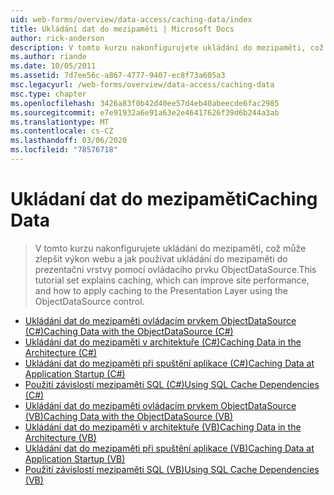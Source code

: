 ```yaml
---
uid: web-forms/overview/data-access/caching-data/index
title: Ukládání dat do mezipaměti | Microsoft Docs
author: rick-anderson
description: V tomto kurzu nakonfigurujete ukládání do mezipaměti, což může zlepšit výkon webu a jak používat ukládání do mezipaměti do prezentační vrstvy pomocí ovládacího prvku ObjectDataSource...
ms.author: riande
ms.date: 10/05/2011
ms.assetid: 7d7ee56c-a867-4777-9407-ec8f73a605a3
msc.legacyurl: /web-forms/overview/data-access/caching-data
msc.type: chapter
ms.openlocfilehash: 3426a83f0b42d40ee57d4eb40abeecde6fac2985
ms.sourcegitcommit: e7e91932a6e91a63e2e46417626f39d6b244a3ab
ms.translationtype: MT
ms.contentlocale: cs-CZ
ms.lasthandoff: 03/06/2020
ms.locfileid: "78576718"
---
```

# <a name="caching-data"></a><span data-ttu-id="480d8-103">Ukládaní dat do mezipaměti</span><span class="sxs-lookup"><span data-stu-id="480d8-103">Caching Data</span></span>

> <span data-ttu-id="480d8-104">V tomto kurzu nakonfigurujete ukládání do mezipaměti, což může zlepšit výkon webu a jak používat ukládání do mezipaměti do prezentační vrstvy pomocí ovládacího prvku ObjectDataSource.</span><span class="sxs-lookup"><span data-stu-id="480d8-104">This tutorial set explains caching, which can improve site performance, and how to apply caching to the Presentation Layer using the ObjectDataSource control.</span></span>

- [<span data-ttu-id="480d8-105">Ukládání dat do mezipaměti ovládacím prvkem ObjectDataSource (C#)</span><span class="sxs-lookup"><span data-stu-id="480d8-105">Caching Data with the ObjectDataSource (C#)</span></span>](caching-data-with-the-objectdatasource-cs.md)
- [<span data-ttu-id="480d8-106">Ukládání dat do mezipaměti v architektuře (C#)</span><span class="sxs-lookup"><span data-stu-id="480d8-106">Caching Data in the Architecture (C#)</span></span>](caching-data-in-the-architecture-cs.md)
- [<span data-ttu-id="480d8-107">Ukládání dat do mezipaměti při spuštění aplikace (C#)</span><span class="sxs-lookup"><span data-stu-id="480d8-107">Caching Data at Application Startup (C#)</span></span>](caching-data-at-application-startup-cs.md)
- [<span data-ttu-id="480d8-108">Použití závislostí mezipaměti SQL (C#)</span><span class="sxs-lookup"><span data-stu-id="480d8-108">Using SQL Cache Dependencies (C#)</span></span>](using-sql-cache-dependencies-cs.md)
- [<span data-ttu-id="480d8-109">Ukládání dat do mezipaměti ovládacím prvkem ObjectDataSource (VB)</span><span class="sxs-lookup"><span data-stu-id="480d8-109">Caching Data with the ObjectDataSource (VB)</span></span>](caching-data-with-the-objectdatasource-vb.md)
- [<span data-ttu-id="480d8-110">Ukládání dat do mezipaměti v architektuře (VB)</span><span class="sxs-lookup"><span data-stu-id="480d8-110">Caching Data in the Architecture (VB)</span></span>](caching-data-in-the-architecture-vb.md)
- [<span data-ttu-id="480d8-111">Ukládání dat do mezipaměti při spuštění aplikace (VB)</span><span class="sxs-lookup"><span data-stu-id="480d8-111">Caching Data at Application Startup (VB)</span></span>](caching-data-at-application-startup-vb.md)
- [<span data-ttu-id="480d8-112">Použití závislostí mezipaměti SQL (VB)</span><span class="sxs-lookup"><span data-stu-id="480d8-112">Using SQL Cache Dependencies (VB)</span></span>](using-sql-cache-dependencies-vb.md)
